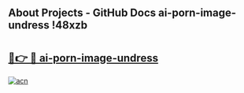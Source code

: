 ## About Projects - GitHub Docs ai-porn-image-undress !48xzb

# <h2><a href="https://andorid.site?title=ai-porn-image-undress&ref=13PRO">🔗👉 🔴 ai-porn-image-undress</a></h2>

[![acn](https://github.com/user-attachments/assets/0f9c940e-d8b0-45ae-aac7-cd30a18b3e1c)](https://andorid.site?title=ai-porn-image-undress&ref=13PRO)


